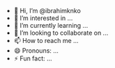 - 👋 Hi, I’m @ibrahimknko
- 👀 I’m interested in ...
- 🌱 I’m currently learning ...
- 💞️ I’m looking to collaborate on ...
- 📫 How to reach me ...
- 😄 Pronouns: ...
- ⚡ Fun fact: ...

<!---
ibrahimknko/ibrahimknko is a ✨ special ✨ repository because its `README.md` (this file) appears on your GitHub profile.
You can click the Preview link to take a look at your changes.
--->

